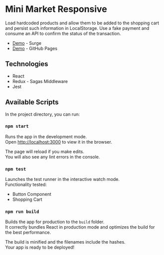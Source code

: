 # Mini Market Responsive

Load hardcoded products and allow them to be added to the shopping cart and persist such information in LocalStorage.
Use a fake payment and consume an API to confirm the status of the transaction.

* [Demo](https://market-react07.surge.sh/) - Surge
* [Demo](https://alejandrorvilla.github.io/mini-market/) - GitHub Pages

## Technologies

* React
* Redux - Sagas Middleware
* Jest

## Available Scripts

In the project directory, you can run:

### `npm start`

Runs the app in the development mode.\
Open [http://localhost:3000](http://localhost:3000) to view it in the browser.

The page will reload if you make edits.\
You will also see any lint errors in the console.

### `npm test`

Launches the test runner in the interactive watch mode.\
Functionality tested:

* Button Component
* Shopping Cart

### `npm run build`

Builds the app for production to the `build` folder.\
It correctly bundles React in production mode and optimizes the build for the best performance.

The build is minified and the filenames include the hashes.\
Your app is ready to be deployed!
